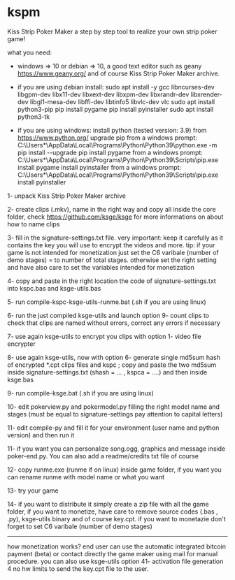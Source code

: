# kspm
Kiss Strip Poker Maker
a step by step tool to realize your own strip poker game!

what you need: 

- windows => 10 or debian => 10, a good text editor such as geany https://www.geany.org/ and of course Kiss Strip Poker Maker archive.

- if you are using debian install: 
	sudo apt install -y gcc libncurses-dev libgpm-dev libx11-dev libxext-dev libxpm-dev libxrandr-dev libxrender-dev libgl1-mesa-dev libffi-dev libtinfo5 libvlc-dev vlc
	sudo apt install python3-pip
	pip install pygame
	pip install pyinstaller
	sudo apt install python3-tk

- if you are using windows:
	install python (tested version: 3.9) from https://www.python.org/
	upgrade pip from a windows prompt: C:\Users\*\AppData\Local\Programs\Python\Python39\python.exe -m pip install --upgrade pip
	install pygame from a windows prompt: C:\Users\*\AppData\Local\Programs\Python\Python39\Scripts\pip.exe install pygame
	install pyinstaller from a windows prompt: C:\Users\*\AppData\Local\Programs\Python\Python39\Scripts\pip.exe install pyinstaller
	

1- unpack Kiss Strip Poker Maker archive

2- create clips (.mkv), name in the right way and copy all inside the core folder, check https://github.com/ksge/ksge for more informations on about how to name clips

3- fill in the signature-settings.txt file. very important: keep it carefully as it contains the key you will use to encrypt the videos and more. tip: if your game is not intended for monetization just set the C6 varibale (number of demo stages) = to number of total stages. otherwise set the right setting and have also care to set the variables intended for monetization

4- copy and paste in the right location the code of signature-settings.txt into kspc.bas and ksge-utils.bas

5- run compile-kspc-ksge-utils-runme.bat (.sh if you are using linux)

6- run the just compiled ksge-utils and launch option 9- count clips to check that clips are named without errors, correct any errors if necessary

7- use again ksge-utils to encrypt you clips with option 1- video file encrypter

8- use again ksge-utils, now with option 6- generate single md5sum hash of encrypted *.cpt clips files and kspc ; copy and paste the two md5sum inside signature-settings.txt (shash = ... , kspca = ....) and then inside ksge.bas

9- run compile-ksge.bat (.sh if you are using linux)

10- edit pokerview.py and pokermodel.py filling the right model name and stages (must be equal to signature-settings pay attention to capital letters)

11- edit compile-py and fill it for your environment (user name and python version) and then run it

11- if you want you can personalize song.ogg, graphics and message inside poker-end.py. You can also add a readme/credits txt file of course

12- copy runme.exe (runme if on linux) inside game folder, if you want you can rename runme with model name or what you want

13- try your game

14- if you want to distribute it simply create a zip file with all the game folder, if you want to monetize, have care to remove source codes (.bas , .py), ksge-utils binary and of course key.cpt. if you want to monetazie don't forget to set C6 varibale (number of demo stages)


--------------------------------------------------------------
how monetization works?
end user can use the automatic integrated bitcoin payment (beta) or contact directly the game maker using mail for manual procedure.
you can also use ksge-utils option 41- activation file generation 4 no hw limits to send the key.cpt file to the user.  
